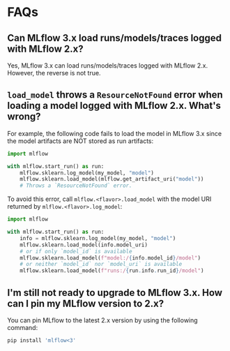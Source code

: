 # FAQs

## Can MLflow 3.x load runs/models/traces logged with MLflow 2.x?

Yes, MLflow 3.x can load runs/models/traces logged with MLflow 2.x. However, the reverse is not true.

## `load_model` throws a `ResourceNotFound` error when loading a model logged with MLflow 2.x. What's wrong?

For example, the following code fails to load the model in MLflow 3.x since the model artifacts are NOT stored as run artifacts:

```python
import mlflow

with mlflow.start_run() as run:
    mlflow.sklearn.log_model(my_model, "model")
    mlflow.sklearn.load_model(mlflow.get_artifact_uri("model"))
    # Throws a `ResourceNotFound` error.
```

To avoid this error, call `mlflow.<flavor>.load_model` with the model URI returned by `mlflow.<flavor>.log_model`:

```python
import mlflow

with mlflow.start_run() as run:
    info = mlflow.sklearn.log_model(my_model, "model")
    mlflow.sklearn.load_model(info.model_uri)
    # or if only `model_id` is available
    mlflow.sklearn.load_model(f"model:/{info.model_id}/model")
    # or neither `model_id` nor `model_uri` is available
    mlflow.sklearn.load_model(f"runs:/{run.info.run_id}/model")
```

## I'm still not ready to upgrade to MLflow 3.x. How can I pin my MLflow version to 2.x?

You can pin MLflow to the latest 2.x version by using the following command:

```bash
pip install 'mlflow<3'
```
